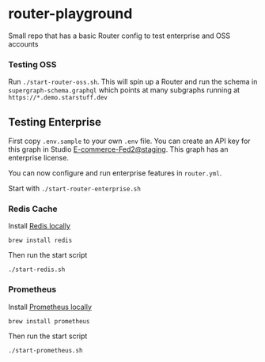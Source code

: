 # router-playground
Small repo that has a basic Router config to test enterprise and OSS accounts


### Testing OSS
Run `./start-router-oss.sh`. This will spin up a Router and run the schema in `supergraph-schema.graphql` which points at many subgraphs running at `https://*.demo.starstuff.dev`

## Testing Enterprise
First copy `.env.sample` to your own `.env` file. You can create an API key for this graph in Studio [E-commerce-Fed2@staging](https://studio.apollographql.com/graph/E-commerce-Fed2/variant/staging/home). This graph has an enterprise license.

You can now configure and run enterprise features in `router.yml`.

Start with `./start-router-enterprise.sh`

### Redis Cache

Install [Redis locally](https://redis.io/docs/getting-started/installation/)

```shell
brew install redis
```

Then run the start script

```shell
./start-redis.sh
```

### Prometheus
Install [Prometheus locally](https://prometheus.io/docs/prometheus/latest/installation/)

```shell
brew install prometheus
```

Then run the start script

```shell
./start-prometheus.sh
```

